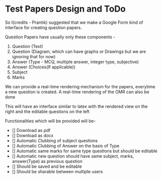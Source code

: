 # Test Papers Design and ToDo

So I(credits - Prantik) suggested that we make a Google Form kind of interface for creating question papers.

Question Papers have usually only these components - 

1) Question (Text)
2) Question (Diagram, which can have graphs or Drawings but we are ignoring that for now)
3) Answer (Type - MCQ, multiple answer, integer type, subjective)
4) Answer (Choices(If applicable))
5) Subject
6) Marks

We can provide a real-time rendering mechanism for the papers, everytime a new question is created.
A real-time rendering of the OMR can also be done

This will have an interface similar to latex with the rendered view on the right and the editable questions on the left

Functionalities which will be provided will be-

- [] Download as pdf
- [] Download as docx
- [] Automatic Clubbing of subject questions
- [] Automatic Clubbing of Answer on the basis of Type
- [] Automatic same marks for same type questions but should be editable
- [] Automatic new question should have same subject, marks, answer(Type) as previous question
- [] Should be saved and be editable
- [] Should be sharable between multiple users